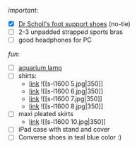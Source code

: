 *important:*
- [x] [Dr Scholl's foot support shoes](https://www.drschollsshoes.com/product/dr-scholls-womens-offline-lace-sneaker-5279287/ocean-green-faux-leather-82558) (no-tie)
- [ ] 2-3 unpadded strapped sports bras
- [ ] good headphones for PC

*fun:*
- [ ] [aquarium lamp](https://www.ebay.com/itm/145833809499?_trksid=p2334524.c100667.m2042)
- [ ] shirts:
	- [link](https://www.ebay.com/itm/336099292137?_skw=vintage+aquatic&itmmeta=01K5CHYZN0EJ1JGP615R9JTC3G&hash=item4e411433e9:g:MLQAAeSwGqJoisRW&itmprp=enc%3AAQAKAAAA8FkggFvd1GGDu0w3yXCmi1dKY2L0osXfgpPDkIcvLoHN6DxCSlMEiy9XEBCeaFgJAyFzcDEQuAHJSXeqszrwXZyCMrkOBdlIDJeUqfyLEDJfE4UXBUfmeyeg%2B5pnr3A6Y4EsdxW5pBd4sayYbEXETp4nrVsj%2FmKhBYn08a0hdklpPIiR3sExEFz6qYkXbNDe2HulF%2BAyFZIERav%2BneRwZWxgwxkKOxlVEl%2FMmS1Zf03whSPYnopRE2s3ueBRhqQ%2FIIt7PzEdbi2OUrSgZl7lMNOezk%2FCm5XzE%2FJf3WktWufQq8PM1hsM7cpIGDSapkLoVA%3D%3D%7Ctkp%3ABFBM6Pr7katm)
	   ![[s-l1600 5.jpg|350]]
	- [link](https://www.ebay.com/itm/187517730949?_trksid=p2332490.c101196.m2219&itmprp=cksum%3A187517730949fe93defc1baa4874ac4884ca9746ecee%7Cenc%3AAQAKAAABMLgtLPsIDyOlK9%252Be8kjAsUURj4VBY1igy96vvNET9itpl3hF609JhQhCcnA33oSuVDFkWgW3PitgfhoQVULyYOXD6fsxj7Q5EdOmt8R50xrrxeumgxD29luL1DPi2bRuGB%252FURStK7Jw25S4EC1ejFyOWfOQk%252FmZrgMmclHwAAvByRqkumTqcXcM1xd1T6ly8ol0h6QsawhUaKFIPp2JkqVEAO4ftek%252BPhdaX7c6pkHyI89SMJMJwJ5OMEcgMntbYU5qm%252BAAQVM6ChF6duftDGXm0OD%252Fa%252F%252BwoOFdU4owvf0s2j4KSiDhwWHEDjYa7qsS5G%252FtA7VcqCBt56RqbXEK5XW6cL%252Fm4JfWcSk%252BuF3RFQ9Lek8Vl8%252BAyG6dYlQrOMfsUwtR16mrvdUCRuQ%252BEYhWr6kQ%253D%7Campid%3APL_CLK%7Cclp%3A2332490&itmmeta=01K5CHZVERF55Q2G06DRT4WFQQ)
	  ![[s-l1600 6.jpg|350]]
	- [link](https://www.ebay.com/itm/187510768214?_trksid=p2332490.c101196.m2219&itmprp=cksum%3A187510768214fe93defc1baa4874ac4884ca9746ecee%7Cenc%3AAQAKAAABQLgtLPsIDyOlK9%252Be8kjAsUURj4VBY1igy96vvNET9itpl3hF609JhQhCcnA33oSuVDFkWgW3PitgfhoQVULyYOWIz7hJpeCg7fQzR%252BtHskDX%252FDS0YKUx4cb39urKWJDs4GTy0xgVXzBxmoEi8sKgGzKAS%252FFgP2bgrHTphcUqepdvduAAfVKATiBMGYYxuEarXph5kj1YxFE%252Bi7vUjXB6h3uWbTAfCoNefS%252FQbcbhzdrvB5B4%252Bq9APqDzgmcHEcftvj2YmL%252FpoCvyRs%252B7c3x6tSk2V15UbuswE28xvpzdIF1xvUSYXtT9Uj9pqGoOPr1wjQrW3sZBRoppHijYfQ8MYDs5uGxHsKzM4wjpOkY%252F3GmiEKUAFG0CERACQLJHU8HBRA5AaK1Yv1N6tx7vQP5utmbMUTKJPlyDZILQp4l7zDNi%7Campid%3APL_CLK%7Cclp%3A2332490&itmmeta=01K5CHZVF0CJVJYFD2GYE3ACYQ)
	  ![[s-l1600 7.jpg|350]]
	- [link](https://www.ebay.com/itm/127193723877?_skw=vintage+aquatic&itmmeta=01K5CHYZN01SYC71D5P27RRK4M&hash=item1d9d5633e5:g:n-gAAeSwOUJoVaTa&itmprp=enc%3AAQAKAAAA0FkggFvd1GGDu0w3yXCmi1fRfjziWW3K3Obmkfi%2BJVxYoqFXQiNKtpyPri6y7fnlYuZ2fsM7MDwQQPy03HPRHbFvWDrPDd8tH0O97hseXa%2FHabyo5gfDwgm4Vq17rG%2Fg809vu8BD9Jv9PQwTRLX5FIBhP%2F8dpjUOqSkQsHlBsld6qpmPYgsRHexoBjXj3ROBFTsEi9YblG1%2Fw4a9gbzwKg7RdBhwqBTTjjAL9yq2wMWDhy6YUCZMlHionCQUifkly%2BvfT8tPvXjHrCL0WDrjHC8%3D%7Ctkp%3ABk9SR-j6-5GrZg)
	 ![[s-l1600 8.jpg|350]]
- [ ] maxi pleated skirts
	- [link](https://www.ebay.com/itm/286779757045?_skw=vintage+tiered+maxi+skirt+y2k&itmmeta=01K5CMQQV201RYTV28FBDZJDZE&hash=item42c567d1f5:g:fmYAAeSwvSpoqNNi&itmprp=enc%3AAQAKAAAA4FkggFvd1GGDu0w3yXCmi1eTVltdo9LEKje2guLPyPeGf85OSUgNzqLTDWmEQ9BKxiKXe%2F3iGPTQR9fPZrfoj%2FcwsEYDftfuDypm1q7yXiTsPcLDA2tk2wjqu2NG%2FhkgPTY%2Bx6l94n1SJJgcQmNzo6sgvPAuQ7%2BqH%2BK0F5GHbSIFeJyXWhjBjCuO9PzAdq2jJ0lF71rXc0oC2BbApujW4QuAawmPWVSCTOQysRCcnrV6MfuyXfzxlNsT8o3eTe137uUtn%2BrCKWK%2FahPSgKI39RT9fFZzQBs3w32y2iacrRIb%7Ctkp%3ABk9SR9j93pSrZg)
		![[s-l1600 10.jpg|350]]
- [ ] iPad case with stand and cover
- [ ] Converse shoes in teal blue color :)